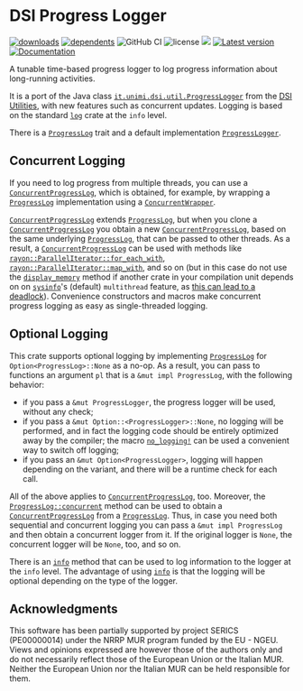 # DSI Progress Logger

[![downloads](https://img.shields.io/crates/d/dsi-progress-logger)](https://crates.io/crates/dsi-progress-logger)
[![dependents](https://img.shields.io/librariesio/dependents/cargo/dsi-progress-logger)](https://crates.io/crates/dsi-progress-logger/reverse_dependencies)
![GitHub CI](https://github.com/vigna/dsi-progress-logger-rs/actions/workflows/rust.yml/badge.svg)
![license](https://img.shields.io/crates/l/dsi-progress-logger)
[![](https://tokei.rs/b1/github/vigna/dsi-progress-logger-rs?type=Rust,Python)](https://github.com/vigna/dsi-progress-logger-rs)
[![Latest version](https://img.shields.io/crates/v/dsi-progress-logger.svg)](https://crates.io/crates/dsi-progress-logger)
[![Documentation](https://docs.rs/dsi-progress-logger/badge.svg)](https://docs.rs/dsi-progress-logger)

A tunable time-based progress logger to log progress information about long-running
activities.

It is a port of the Java class [`it.unimi.dsi.util.ProgressLogger`] from the
[DSI Utilities], with new features such as concurrent updates. Logging is based
on the standard [`log`] crate at the `info` level.

There is a [`ProgressLog`] trait and a default implementation
[`ProgressLogger`].

## Concurrent Logging

If you need to log progress from multiple threads, you can use a
[`ConcurrentProgressLog`], which is obtained, for example,  by wrapping a
[`ProgressLog`] implementation using a [`ConcurrentWrapper`].

[`ConcurrentProgressLog`] extends [`ProgressLog`], but when you clone a
[`ConcurrentProgressLog`] you obtain a new [`ConcurrentProgressLog`], based on
the same underlying [`ProgressLog`], that can be passed to other threads. As a
result, a [`ConcurrentProgressLog`] can be used with methods like
[`rayon::ParallelIterator::for_each_with`](https://docs.rs/rayon/latest/rayon/iter/trait.ParallelIterator.html#method.for_each_with),
[`rayon::ParallelIterator::map_with`](https://docs.rs/rayon/latest/rayon/iter/trait.ParallelIterator.html#method.map_with),
and so on (but in this case do not use the [`display_memory`] method if another
crate in your compilation unit depends on on
[`sysinfo`](https://crates.io/crates/sysinfo)'s (default) `multithread` feature,
as [this can lead to a deadlock](https://github.com/rayon-rs/rayon/issues/592)).
Convenience constructors and macros make concurrent progress logging as easy as
single-threaded logging.

## Optional Logging

This crate supports optional logging by implementing [`ProgressLog`] for
`Option<ProgressLog>::None` as a no-op. As a result, you can pass to functions
an argument `pl` that is a `&mut impl ProgressLog`, with the following behavior:

- if you pass a `&mut ProgressLogger`, the progress logger will be used, without
  any check;
- if you pass a `&mut Option::<ProgressLogger>::None`, no logging will be
  performed, and in fact the logging code should be entirely optimized away by
  the compiler; the macro [`no_logging!`] can be used a convenient way to switch
  off logging;
- if you pass an `&mut Option<ProgressLogger>`, logging will happen depending on
  the variant, and there will be a runtime check for each call.

All of the above applies to [`ConcurrentProgressLog`], too. Moreover, the
[`ProgressLog::concurrent`] method can be used to obtain a
[`ConcurrentProgressLog`] from a [`ProgressLog`]. Thus, in case you need both
sequential and concurrent logging you can pass a `&mut impl ProgressLog` and
then obtain a concurrent logger from it. If the original logger is `None`, the
concurrent logger will be `None`, too, and so on.

There is an [`info`] method that can be used to log information to the logger at
the `info` level. The advantage of using [`info`] is that the logging will be
optional depending on the type of the logger.

## Acknowledgments

This software has been partially supported by project SERICS (PE00000014) under
the NRRP MUR program funded by the EU - NGEU. Views and opinions expressed are
however those of the authors only and do not necessarily reflect those of the
European Union or the Italian MUR. Neither the European Union nor the Italian
MUR can be held responsible for them.

[`ProgressLog`]: <https://docs.rs/dsi-progress-logger/latest/dsi_progress_logger/trait.ProgressLog.html>
[`ProgressLogger`]: <https://docs.rs/dsi-progress-logger/latest/dsi_progress_logger/struct.ProgressLogger.html>
[`ConcurrentProgressLog`]: <https://docs.rs/dsi-progress-logger/latest/dsi_progress_logger/trait.ConcurrentProgressLog.html>
[`ConcurrentWrapper`]: <https://docs.rs/dsi-progress-logger/latest/dsi_progress_logger/struct.ConcurrentWrapper.html>
[`info`]: <https://docs.rs/dsi-progress-logger/latest/dsi_progress_logger/trait.ProgressLog.html#tymethod.info>
[`display_memory`]: <https://docs.rs/dsi-progress-logger/latest/dsi_progress_logger/trait.ProgressLog.html#tymethod.display_memory>
[`ProgressLog::concurrent`]: <https://docs.rs/dsi-progress-logger/latest/dsi_progress_logger/trait.ProgressLog.html#tymethod.concurrent>
[`it.unimi.dsi.util.ProgressLogger`]: <https://dsiutils.di.unimi.it/docs/it/unimi/dsi/logging/ProgressLogger.html>
[DSI Utilities]: <https://dsiutils.di.unimi.it/>
[`log`]: <https://docs.rs/log>
[`no_logging!`]: <https://docs.rs/dsi-progress-logger/latest/dsi_progress_logger/macro.no_logging.html>
